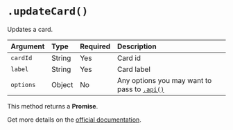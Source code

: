 # `.updateCard()`

Updates a card.

| Argument  | Type   | Required | Description                                              |
|:----------|:-------|:---------|:---------------------------------------------------------|
| `cardId`  | String | Yes      | Card id                                                  |
| `label`   | String | Yes      | Card label                                               |
| `options` | Object | No       | Any options you may want to pass to [`.api()`](/sdk#api) |

This method returns a **Promise**.

Get more details on the [official documentation](https://uphold.com/en/developer/api/documentation/#update-card).
